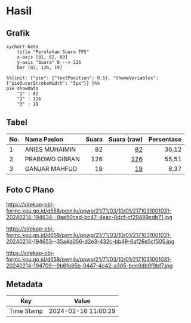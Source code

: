 # Hasil

## Grafik

```mermaid
xychart-beta
    title "Perolehan Suara TPS"
    x-axis [01, 02, 03]
    y-axis "Suara" 0 --> 126
    bar [82, 126, 19]
```

```mermaid
%%{init: {"pie": {"textPosition": 0.5}, "themeVariables": {"pieOuterStrokeWidth": "5px"}} }%%
pie showData
    "1" : 82
    "2" : 126
    "3" : 19
```

## Tabel

| No. | Nama Paslon    | Suara | Suara (raw) | Persentase |
|:--- |:-------------- | -----:| -----------:| ----------:|
| 1   | ANIES MUHAIMIN | 82    | [82][p-1]   | 36,12      |
| 2   | PRABOWO GIBRAN | 126   | [126][p-2]  | 55,51      |
| 3   | GANJAR MAHFUD  | 19    | [19][p-3]   | 8,37       |


[p-1]: https://github.com/gigit-pemilu/pemilu-2024-21-kepulauan-riau/blob/main/pilpres/hitung-suara/sub/21-kepulauan-riau/sub/71-kota-batam/sub/03-sekupang/sub/1001-sungai-harapan/sub/031-tps/sub/paslon-1.txt
[p-2]: https://github.com/gigit-pemilu/pemilu-2024-21-kepulauan-riau/blob/main/pilpres/hitung-suara/sub/21-kepulauan-riau/sub/71-kota-batam/sub/03-sekupang/sub/1001-sungai-harapan/sub/031-tps/sub/paslon-2.txt
[p-3]: https://github.com/gigit-pemilu/pemilu-2024-21-kepulauan-riau/blob/main/pilpres/hitung-suara/sub/21-kepulauan-riau/sub/71-kota-batam/sub/03-sekupang/sub/1001-sungai-harapan/sub/031-tps/sub/paslon-3.txt

## Foto C Plano

https://sirekap-obj-formc.kpu.go.id/d658/pemilu/ppwp/21/71/03/10/01/2171031001031-20240214-194634--8ae50ced-bc47-4eac-8dcf-cf29499cdb71.jpg

https://sirekap-obj-formc.kpu.go.id/d658/pemilu/ppwp/21/71/03/10/01/2171031001031-20240214-194653--35a4d056-d2e3-432c-bb49-6af26e5cf505.jpg

https://sirekap-obj-formc.kpu.go.id/d658/pemilu/ppwp/21/71/03/10/01/2171031001031-20240214-194709--9b6fe85b-0447-4c42-a305-bee0db9f9bf7.jpg


## Metadata

| Key        | Value               |
| ---------- | ------------------- |
| Time Stamp | 2024-02-16 11:00:29 |



